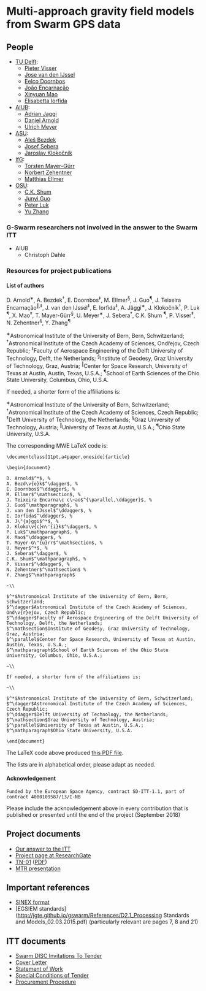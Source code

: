 # Multi-approach gravity field models from Swarm GPS data

## People

- [TU Delft](http://www.lr.tudelft.nl/en/organisation/departments/space-engineering/astrodynamics-and-space-missions/people/):
  - [Pieter Visser](https://www.tudelft.nl/en/staff/p.n.a.m.visser/)
  - [Jose van den IJssel](https://www.tudelft.nl/en/staff/j.a.a.vandenijssel/)
  - [Eelco Doornbos](https://www.tudelft.nl/en/staff/e.n.doornbos/)
  - [João Encarnação](https://directory.utexas.edu/index.php?q=encarnacao&scope=all&i=2)
  - [Xinyuan Mao](https://www.tudelft.nl/en/staff/x.mao/)
  - [Elisabetta Iorfida](https://www.tudelft.nl/staff/e.iorfida/)
- [AIUB](http://www.aiub.unibe.ch/about_us/team/index_eng.html):
  - [Adrian Jaggi](http://www.aiub.unibe.ch/ueber_uns/personen/prof_dr_jaeggi_adrian/index_ger.html)
  - [Daniel Arnold](http://www.aiub.unibe.ch/ueber_uns/personen/dr_arnold_daniel/index_ger.html)
  - [Ulrich Meyer](http://www.aiub.unibe.ch/ueber_uns/personen/dr_meyer_ulrich/index_ger.html)
- [ASU](http://galaxy.asu.cas.cz/planets/index.php?page=people):
  - [Aleš Bezdek](http://www1.asu.cas.cz/person/bezdek.html)
  - [Josef Sebera](https://scholar.google.cz/citations?user=uCceqE8AAAAJ)
  - [Jaroslav Klokočník](http://www1.asu.cas.cz/person/klokocnik.html)
- [IfG](https://www.tugraz.at/institute/ifg/institute/team/):
  - [Torsten Mayer-Gürr](https://online.tugraz.at/tug_online/visitenkarte.show_vcard?pPersonenGruppe=3&pPersonenId=ADD0610FA1295423)
  - [Norbert Zehentner](https://online.tugraz.at/tug_online/visitenkarte.show_vcard?pPersonenGruppe=3&pPersonenId=F57785AFEDC61EF9)
  - [Matthias Ellmer](https://online.tugraz.at/tug_online/visitenkarte.show_vcard?pPersonenGruppe=3&pPersonenId=4FA7CD7854879AF5)
- [OSU](https://earthsciences.osu.edu/directory):
  - [C.K. Shum](https://earthsciences.osu.edu/people/shum.3)
  - [Junyi Guo](https://earthsciences.osu.edu/people/guo.81)
  - [Peter Luk](https://earthsciences.osu.edu/people/luk.8)
  - [Yu Zhang](https://earthsciences.osu.edu/people/zhang.6345)

### G-Swarm researchers not involved in the answer to the Swarm ITT

- AIUB
  - Christoph Dahle

### Resources for project publications

#### List of authors 

D. Arnold<sup>&lowast;</sup>,
A. Bezdek<sup>&dagger;</sup>,
E. Doornbos<sup>&Dagger;</sup>,
M. Ellmer<sup>&sect;</sup>,
J. Guo<sup>&para;</sup>,
J. Teixeira Encarnação<sup>&#8214;,&Dagger;</sup>,
J. van den IJssel<sup>&Dagger;</sup>,
E. Iorfida<sup>&Dagger;</sup>,
A. Jäggi<sup>&lowast;</sup>,
J. Klokočník<sup>&dagger;</sup>,
P. Luk <sup>&para;</sup>,
X. Mao<sup>&Dagger;</sup>,
T. Mayer-Gürr<sup>&sect;</sup>,
U. Meyer<sup>&lowast;</sup>,
J. Sebera<sup>&dagger;</sup>,
C.K. Shum <sup>&para;</sup>,
P. Visser<sup>&Dagger;</sup>,
N. Zehentner<sup>&sect;</sup>,
Y. Zhang<sup>&para;</sup>
           
<sup>&lowast;</sup>Astronomical Institute of the University of Bern, Bern, Schwitzerland;
<sup>&dagger;</sup>Astronomical Institute of the Czech Academy of Sciences, Ondřejov, Czech Republic;
<sup>&Dagger;</sup>Faculty of Aerospace Engineering of the Delft University of Technology, Delft, the Netherlands;
<sup>&sect;</sup>Institute of Geodesy, Graz University of Technology, Graz, Austria;
<sup>&#8214;</sup>Center for Space Research, University of Texas at Austin, Austin, Texas, U.S.A.;
<sup>&para;</sup>School of Earth Sciences of the Ohio State University, Columbus, Ohio, U.S.A.

If needed, a shorter form of the affiliations is:

<sup>&lowast;</sup>Astronomical Institute of the University of Bern, Schwitzerland;
<sup>&dagger;</sup>Astronomical Institute of the Czech Academy of Sciences, Czech Republic;
<sup>&Dagger;</sup>Delft University of Technology, the Netherlands;
<sup>&sect;</sup>Graz University of Technology, Austria;
<sup>&#8214;</sup>University of Texas at Austin, U.S.A.;
<sup>&para;</sup>Ohio State University, U.S.A.

The corresponding MWE LaTeX code is:

```TeX
\documentclass[11pt,a4paper,oneside]{article}

\begin{document}

D. Arnold$^*$, %
A. Bezd\v{e}k$^\dagger$, %
E. Doornbos$^\ddagger$, %
M. Ellmer$^\mathsection$, %
J. Teixeira Encarna\c c\~ao$^{\parallel,\ddagger}$, %
J. Guo$^\mathparagraph$, %
J. van den IJssel$^\ddagger$, %
E. Iorfida$^\ddagger$, %
A. J\"{a}ggi$^*$, %
J. Kloko\v{c}n\'{i}k$^\dagger$, %
P. Luk$^\mathparagraph$, %
X. Mao$^\ddagger$, %
T. Mayer-G\"{u}rr$^\mathsection$, %
U. Meyer$^*$, %
J. Sebera$^\dagger$, %
C.K. Shum$^\mathparagraph$, %
P. Visser$^\ddagger$, %
N. Zehentner$^\mathsection$ %
Y. Zhang$^\mathparagraph$

~\\

$^*$Astronomical Institute of the University of Bern, Bern, Schwitzerland;
$^\dagger$Astronomical Institute of the Czech Academy of Sciences, Ond\v{r}ejov, Czech Republic;
$^\ddagger$Faculty of Aerospace Engineering of the Delft University of Technology, Delft, the Netherlands;
$^\mathsection$Institute of Geodesy, Graz University of Technology, Graz, Austria;
$^\parallel$Center for Space Research, University of Texas at Austin, Austin, Texas, U.S.A.;
$^\mathparagraph$School of Earth Sciences of the Ohio State University, Columbus, Ohio, U.S.A.;

~\\

If needed, a shorter form of the affiliations is:

~\\

$^*$Astronomical Institute of the University of Bern, Schwitzerland;
$^\dagger$Astronomical Institute of the Czech Academy of Sciences, Czech Republic;
$^\ddagger$Delft University of Technology, the Netherlands;
$^\mathsection$Graz University of Technology, Austria;
$^\parallel$University of Texas at Austin, U.S.A.;
$^\mathparagraph$Ohio State University, U.S.A.

\end{document}

```

The LaTeX code above produced [this PDF file](http://jgte.github.io/gswarm/authors.pdf).

The lists are in alphabetical order, please adapt as needed.

#### Acknowledgement 

`Funded by the European Space Agency, contract SD-ITT-1.1, part of contract 4000109587/13/I-NB`

Please include the acknowledgement above in every contribution that is published or presented until the end of the project (September 2018)




## Project documents

- [Our answer to the ITT](http://jgte.github.io/gswarm/swarmITT_html.html)
- [Project page at ResearchGate](https://www.researchgate.net/project/Multi-approach-gravity-field-models-from-Swarm-GPS-data)
- [TN-01](http://jgte.github.io/gswarm/TN-01/TN-01_html.html) ([PDF](http://jgte.github.io/gswarm/TN-01/TN-01.pdf))
- [MTR presentation](http://jgte.github.io/gswarm/SW_HO_TUD_GS_0001_WP200-complete.pptx)

## Important references

- [SINEX format](http://jgte.github.io/gswarm/SINEX/)
- [EGSIEM standards](http://jgte.github.io/gswarm/References/D2.1_Processing Standards and Models_02.03.2015.pdf) (particularly relevant are pages 7, 8 and 21)

## ITT documents

- [Swarm DISC Invitations To Tender](http://www.space.dtu.dk/english/research/projects/project-descriptions/swarm/swarm_disc_itts)
- [Cover Letter](http://www.space.dtu.dk/english/-/media/Institutter/Space/forskning/projekter/swarm/SwarmDISC/SD-ITT-1_1/SW-CL-DTU-GS-111_Cover_letter_ITT_1_1_rev2.ashx?la=da)
- [Statement of Work](http://www.space.dtu.dk/english/-/media/Institutter/Space/forskning/projekter/swarm/SwarmDISC/SD-ITT-1_1/SW-SW-DTU-GS-111_ITT1-1_SoW.ashx?la=da)
- [Special Conditions of Tender](http://www.space.dtu.dk/english/-/media/Institutter/Space/forskning/projekter/swarm/SwarmDISC/SD-ITT-1_1/SW-TC-DTU-GS-111_ITT1-1_Special_Conditions_of_Tender.ashx?la=da)
- [Procurement Procedure](http://www.space.dtu.dk/english/-/media/Institutter/Space/forskning/projekter/swarm/SwarmDISC/SW-RS-DTU-GS-003_1B_Procurement_Procedure.ashx?la=da)




